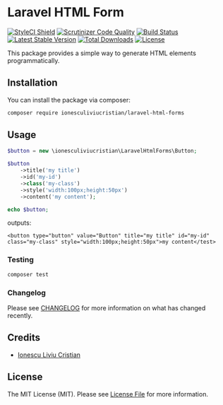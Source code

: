 # Laravel HTML Form

[![StyleCI Shield](https://github.styleci.io/repos/180137181/shield?branch=master)](https://github.styleci.io/repos/178866307/shield?branch=master)
[![Scrutinizer Code Quality](https://scrutinizer-ci.com/g/ionesculiviucristian/laravel-html-forms/badges/quality-score.png?b=master)](https://scrutinizer-ci.com/g/ionesculiviucristian/laravel-html-forms/badges/quality-score.png?b=master)
[![Build Status](https://travis-ci.org/ionesculiviucristian/laravel-html-forms.png)](https://travis-ci.org/ionesculiviucristian/laravel-html-forms)
[![Latest Stable Version](https://poser.pugx.org/ionesculiviucristian/laravel-html-forms/v/stable)](https://packagist.org/packages/ionesculiviucristian/laravel-html-forms)
[![Total Downloads](https://poser.pugx.org/ionesculiviucristian/laravel-html-forms/downloads)](https://packagist.org/packages/ionesculiviucristian/laravel-html-forms)
[![License](https://poser.pugx.org/ionesculiviucristian/laravel-html-forms/license)](https://packagist.org/packages/ionesculiviucristian/laravel-html-forms)

This package provides a simple way to generate HTML elements programmatically.

## Installation

You can install the package via composer:

```bash
composer require ionesculiviucristian/laravel-html-forms
```

## Usage

``` php
$button = new \ionesculiviucristian\LaravelHtmlForms\Button;

$button
    ->title('my title')
    ->id('my-id')
    ->class('my-class')
    ->style('width:100px;height:50px')
    ->content('my content');

echo $button;
```

outputs:

```
<button type="button" value="Button" title="my title" id="my-id" class="my-class" style="width:100px;height:50px">my content</test>
```

### Testing

``` bash
composer test
```

### Changelog

Please see [CHANGELOG](CHANGELOG.md) for more information on what has changed recently.

## Credits

- [Ionescu Liviu Cristian](https://github.com/ionesculiviucristian)

## License

The MIT License (MIT). Please see [License File](LICENSE.md) for more information.
